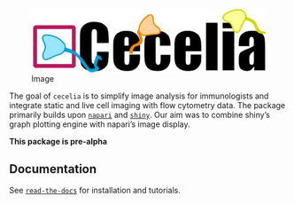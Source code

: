 
<!-- README.md is generated from README.Rmd. Please edit that file -->

<figure>
<img src="./im/cciaLogo.png" alt="Image" />
<figcaption aria-hidden="true">Image</figcaption>
</figure>

<!-- badges: start -->
<!-- badges: end -->

The goal of `cecelia` is to simplify image analysis for immunologists
and integrate static and live cell imaging with flow cytometry data. The
package primarily builds upon [`napari`](https://napari.org) and
[`shiny`](https://shiny.rstudio.com/). Our aim was to combine shiny’s
graph plotting engine with napari’s image display.

**This package is pre-alpha**

## Documentation

See
[`read-the-docs`](https://cecelia.readthedocs.io/en/latest/index.html)
for installation and tutorials.
